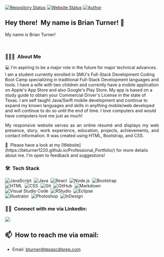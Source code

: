 
[![Repository Status](https://img.shields.io/badge/Repository%20Status-Maintained-dark%20green.svg)](https://github.com/AVS1508/AVS1508.github.io/)
[![Website Status](https://img.shields.io/badge/Website%20Status-Online-green)](https://bkturner1220.github.io/Professional_Portfolio/)
[![Author](https://img.shields.io/badge/Author-Brian%20K.%20Turner-blue.svg)](https://www.linkedin.com/in/brian-turner-1923b8177/)


## Hey there! &nbsp;My name is Brian Turner! 👋
 
My name is Brian Turner!

<br />

### 👨🏻‍💻 &nbsp;About Me

💻 I'm aspiring to be a major role in the future for major technical advances. I am a student currently enrolled in SMU's Full-Stack Development Coding Boot Camp specializing in traditional Full-Stack Development languages and tools. I have a wife with two children and currently have a mobile application on Apple's App Store and also Google's Play Store.  My app is based on a study guide to obtain your Commercial Driver's License in the state of Texas.  I am self taught Java/Swift mobile development and continue to expand my known languages and skills in anything mobile/web developed and will continue to do so until the end of time.  I love computers and would have computers love me just as much!

<p align="justify">My responsive website serves as an online résumé and displays my web presence, story, work experience, education, projects, achievements, and contact information. It was created using HTML, Bootstrap, and CSS.</p>
📄 &nbsp;Please have a look at my [Website](https://bkturner1220.github.io/Professional_Portfolio/) for more details about me. I'm open to feedback and suggestions!

<br />

### 🛠 &nbsp;Tech Stack

![JavaScript](https://img.shields.io/badge/-JavaScript-05122A?style=flat&logo=javascript)&nbsp;
![Java](https://img.shields.io/badge/-Java-05122A?style=flat&logo=Java&logoColor=FFA518)&nbsp;
![React](https://img.shields.io/badge/-React-05122A?style=flat&logo=react)&nbsp;
![Node.js](https://img.shields.io/badge/-Node.js-05122A?style=flat&logo=node.js)&nbsp;
![Bootstrap](https://img.shields.io/badge/-Bootstrap-05122A?style=flat&logo=bootstrap&logoColor=563D7C)\
![HTML](https://img.shields.io/badge/-HTML-05122A?style=flat&logo=HTML5)&nbsp;
![CSS](https://img.shields.io/badge/-CSS-05122A?style=flat&logo=CSS3&logoColor=1572B6)&nbsp;
![Git](https://img.shields.io/badge/-Git-05122A?style=flat&logo=git)&nbsp;
![GitHub](https://img.shields.io/badge/-GitHub-05122A?style=flat&logo=github)&nbsp;
![Markdown](https://img.shields.io/badge/-Markdown-05122A?style=flat&logo=markdown)\
![Visual Studio Code](https://img.shields.io/badge/-Visual%20Studio%20Code-05122A?style=flat&logo=visual-studio-code&logoColor=007ACC)&nbsp;
![RStudio](https://img.shields.io/badge/-RStudio-05122A?style=flat&logo=rstudio)&nbsp;
![Eclipse](https://img.shields.io/badge/-Eclipse-05122A?style=flat&logo=eclipse-ide&logoColor=2C2255)\
![Illustrator](https://img.shields.io/badge/-Illustrator-05122A?style=flat&logo=adobe-illustrator)&nbsp;
![Photoshop](https://img.shields.io/badge/-Photoshop-05122A?style=flat&logo=adobe-photoshop)&nbsp;
![InDesign](https://img.shields.io/badge/-InDesign-05122A?style=flat&logo=adobe-indesign)


### 🤝🏻 &nbsp;Connect with me via Linkedin:

<a href="in/brian-turner-1923b8177"><img src="https://img.shields.io/badge/-Brian%20K.%20Turner-0077B5?style=flat&logo=Linkedin&logoColor=white"/></a>

## 📫 &nbsp;How to reach me via email:

- Email: [bturner@texascdlprep.com](bturner@texascdlprep.com)
